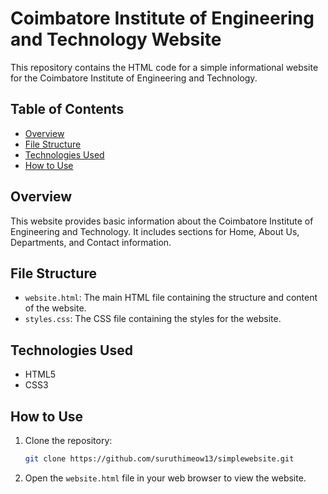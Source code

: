 # Coimbatore Institute of Engineering and Technology Website

This repository contains the HTML code for a simple informational website for the Coimbatore Institute of Engineering and Technology.

## Table of Contents

- [Overview](#overview)
- [File Structure](#file-structure)
- [Technologies Used](#technologies-used)
- [How to Use](#how-to-use)

## Overview

This website provides basic information about the Coimbatore Institute of Engineering and Technology. It includes sections for Home, About Us, Departments, and Contact information.

## File Structure


- `website.html`: The main HTML file containing the structure and content of the website.
- `styles.css`: The CSS file containing the styles for the website.

## Technologies Used

- HTML5
- CSS3

## How to Use

1. Clone the repository:

    ```bash
    git clone https://github.com/suruthimeow13/simplewebsite.git
    ```

2. Open the `website.html` file in your web browser to view the website.
